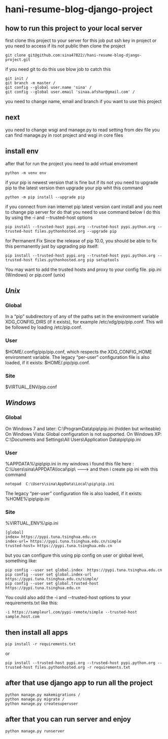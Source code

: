 # hani-resume-blog-django-project

## how to run this project to your local server
first clone this project to your server 
for this job put ssh key in project or you need to access if its not public
then clone the project
```
git clone git@github.com:sina47822//hani-resume-blog-django-project.git
```
if you need git to do this use blow job to catch this
```
git init /
git branch -m master /
git config --global user.name 'sina' /
git config --global user.email 'sinaa.afshar@gmail.com' /
```
you need to change name, email and branch if you want to use this project

## next
you need to change wsgi and manage.py to read setting from dev file
you can find manage.py in root project and wsgi in core files
## install env
after that for run the project you need to add virtual enviroment
```
python -m venv env
```
if your pip is newest version that is fine but if its not you need to upgrade pip to the latest version
then upgrade your pip whit this command
```
python -m pip install --upgrade pip
```
if you connect from iran internet pip latest version cant install and you neet to change pip server for do that you need to use command below
 I do this by using the -i and --trusted-host options
```
pip install --trusted-host pypi.org --trusted-host pypi.python.org --trusted-host files.pythonhosted.org --upgrade pip
```
for Permanent Fix
Since the release of pip 10.0, you should be able to fix this permanently just by upgrading pip itself:
```
pip install --trusted-host pypi.org --trusted-host pypi.python.org --trusted-host files.pythonhosted.org pip setuptools
```
You may want to add the trusted hosts and proxy to your config file.
pip.ini (Windows) or pip.conf (unix)

## ***Unix***
### **Global**
  In a “pip” subdirectory of any of the paths set in the environment variable XDG_CONFIG_DIRS (if it exists), for example /etc/xdg/pip/pip.conf.
  This will be followed by loading /etc/pip.conf.
### **User**
  $HOME/.config/pip/pip.conf, which respects the XDG_CONFIG_HOME environment variable.
  The legacy “per-user” configuration file is also loaded, if it exists: $HOME/.pip/pip.conf.
### **Site**
  $VIRTUAL_ENV/pip.conf
## ***Windows***

### **Global**
  On Windows 7 and later: C:\ProgramData\pip\pip.ini (hidden but writeable)
  On Windows Vista: Global configuration is not supported.
  On Windows XP: C:\Documents and Settings\All Users\Application Data\pip\pip.ini  
### **User**
  %APPDATA%\pip\pip.ini
  in my windows i found this file here : C:\Users\sina\APPDATA\local\pip\ ---> and then i create pip ini with this command
```
notepad  C:\Users\sina\AppData\Local\pip\pip.ini
```
  The legacy “per-user” configuration file is also loaded, if it exists: %HOME%\pip\pip.ini
### **Site**
   %VIRTUAL_ENV%\pip.ini

```
[global]
index= https://pypi.tuna.tsinghua.edu.cn
index-url= https://pypi.tuna.tsinghua.edu.cn/simple
trusted-host= https://pypi.tuna.tsinghua.edu.cn
```
but you can configure this using pip config on user or global level, something like:
```
pip config --user set global.index  https://pypi.tuna.tsinghua.edu.cn
pip config --user set global.index-url  https://pypi.tuna.tsinghua.edu.cn/simple/
pip config --user set global.trusted-host  https://pypi.tuna.tsinghua.edu.cn
```
You could also add the -i and --trusted-host options to your requirements.txt like this:
```
-i https://sampleurl.com/pypi-remote/simple --trusted-host sample.host.com
```

## then install all apps
```
pip install -r requirements.txt
```
or
```
pip install --trusted-host pypi.org --trusted-host pypi.python.org --trusted-host files.pythonhosted.org -r requirements.txt
```
## after that use django app to run all the project
```
python manage.py makemigrations /
python manage.py migrate /
python manage.py createsuperuser
```
## after that you can run server and enjoy
```
python manage.py runserver
```

